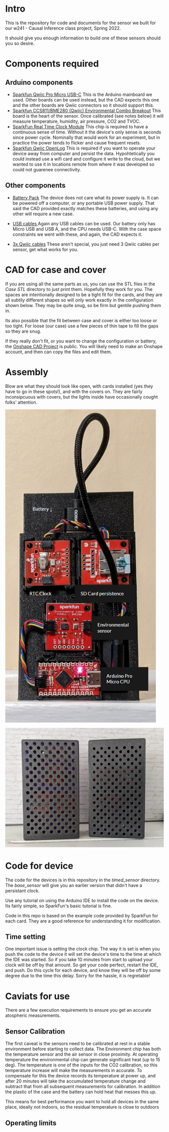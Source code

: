 # Intro
This is the repository for code and documents for the sensor we built for our w241 - Causal Inference class project, Spring 2022.

It should give you enough information to build one of these sensors should you so desire.

# Components required

## Arduino components

- [Sparkfun Qwiic Pro Micro USB-C](https://www.sparkfun.com/products/15795?_ga=2.264082766.31748102.1649701746-416199447.1644960318)  This is the Arduino mainboard we used.  Other boards can be used instead, but the CAD expects this one and the other boards are Qwiic connectors so it should support this.
- [Sparkfun CCS811/BME280 (Qwiic) Environmental Combo Breakout](https://www.sparkfun.com/products/14348?_ga=2.264082766.31748102.1649701746-416199447.1644960318) This board is the heart of the sensor.  Once calibrated (see notes below) it will measure temperature, humidity, air pressure, CO2 and TVOC.
- [SparkFun Real Time Clock Module](https://www.sparkfun.com/products/14558?_ga=2.62422382.31748102.1649701746-416199447.1644960318)  This chip is required to have a continuous sense of time.  Without it the device's only sense is seconds since power cycle.  Nominally that would work for an experiment, but in practice the power tends to flicker and cause frequent resets.
- [Sparkfun Qwiic OpenLog](https://www.sparkfun.com/products/15164?_ga=2.264082766.31748102.1649701746-416199447.1644960318)  This is required if you want to operate your device away from computer and persist the data.  Hypohtetically you could instead use a wifi card and configure it write to the cloud, but we wanted to use it in locations remote from where it was developed so could not guarenee connectivity.

## Other components
- [Battery Pack](https://www.amazon.com/gp/product/B08T8TDS8S)  The device does not care what its power supply is.  It can be powered off a computer, or any portable USB power supply. That said the CAD provided exactly matches these batteries, and using any other will require a new case.

- [USB cables ](https://www.amazon.com/gp/product/B096VYVR17) Again any USB cables can be used.  Our battery only has Micro USB and USB A, and the CPU needs USB-C.  With the case space constraints we went with these, and again, the CAD expects it.

- [3x Qwiic cables](https://www.sparkfun.com/products/17260) These aren't special, you just need 3 Qwiic cables per sensor, get what works for you.

# CAD for case and cover


If you are using all the same parts as us, you can use the STL files in the *Case STL* directory to just print them.  Hopefully they work for you.  The spaces are intentionally designed to be a tight fit for the cards, and they are all subtily different shapes so will only work exactly in the configuration shown below.  They may be quite snug, so be firm but gentile pushing them in.

Its also possible that the fit between case and cover is either too loose or too tight.  For loose (our case) use a few pieces of thin tape to fill the gaps so they are snug.

If they really don't fit, or you want to change the configuration or battery, the [Onshape CAD Project](https://cad.onshape.com/documents/a2fdd6d62e2931dea2922d15/w/b632312d6c9ec3a2012bce3f/e/c36cc9c0a84920fe10cffbab) is public. You will likely need to make an Onshape account, and then can copy the files and edit them.

# Assembly
Blow are what they should look like open, with cards installed (yes they have to go in these spots!), and with the covers on.  They are fairly inconsipcuous with covers, but the lights inside have occasionally cought folks' attention.

![Image of case with cards properlly aranged](Sensor.png)

![Sensors with covers on](Covered_sensor.jpg)

# Code for device

The code for the devices is in this repository in the *timed_sensor* directory.  The *base_sensor* will give you an earlier version that didn't have a persistant clock.

Use any tutorial on using the Arduino IDE to install the code on the device.  Its fairly simple, so SparkFun's basic tutorial is fine.

Code in this repo is based on the example code provided by SparkFun for each card.  They are a good reference for understanding it for modification.

## Time setting

One important issue is setting the clock chip.  The way it is set is when you push the code to the device it will set the device's time to the time at which the IDE was started.   So if you take 10 minutes from start to upload your clock will be off by that amount.  So get your code perfect, restart the IDE, and push.  Do this cycle for each device, and know they will be off by some degree due to the time this delay.  Sorry for the hassle, it is regretable!

# Caviats for use

There are a few execution requirements to ensure you get an accurate atospheric measurements.

## Sensor Calibration

The first caveat is the sensors need to be calibrated at rest in a stable environment before starting to collect data.  The Environment chip has both the temperature sensor and the air sensor in close proximity.  At operating temperature the environmental chip can generate significant heat (up to 15 deg).  The temperature is one of the inputs for the CO2 calibration, so this temperature increase will make the measurements in accurate.  To compensate for this the device records its temperature at power up, and after 20 minutes will take the accumulated temperature change and subtract that from all subsequent measurements for calibration. In addition the plastic of the case and the battery can hold heat that messes this up.

This means for best performance you want to hold all devices in the same place, ideally not indoors, so the residual temperature is close to outdoors
## Operating limits
